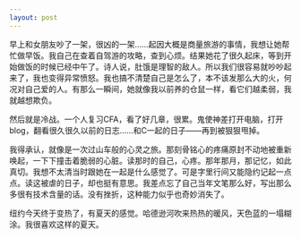```yaml
---
layout: post
---
```

早上和女朋友吵了一架，很凶的一架……起因大概是商量旅游的事情，我想让她帮忙做早饭。我自己在查着自驾游的攻略，查到心烦。结果她花了很久起床，等到开始做饭的时候已经中午了。诗人说，肚饿是理智的敌人。所以我们很容易就吵吵起来了，我也变得异常愤怒。我也搞不清楚自己是怎么了，本不该发那么大的火，何况对自己爱的人。有那么一瞬间，她就像我以前养的仓鼠一样，看它们越柔弱，我就越想欺负。

然后就是冷战。一个人复习CFA，看了好几章，很累。鬼使神差打开电脑，打开blog，翻看很久很久以前的日志……和C一起的日子——再到被狠狠甩掉。

我得承认，就像是一次过山车般的心灵之旅。那刻骨铭心的疼痛原封不动地被重新唤起，一下下撞击着脆弱的心脏。读那时的自己，心疼。那年那月，那记忆，如此真切。我想不太清当时跟她在一起是什么感觉了。可是字里行间又能隐约记起一点点。读这被虐的日子，却也挺有意思。我差点忘了自己当年文笔那么好，写出那么多很有技术含量的话。没有挫折，这种能力似乎也奇妙消失了。

纽约今天终于变热了，有夏天的感觉。哈德逊河吹来热热的暖风，天色蓝的一塌糊涂。我很喜欢这样的夏天。